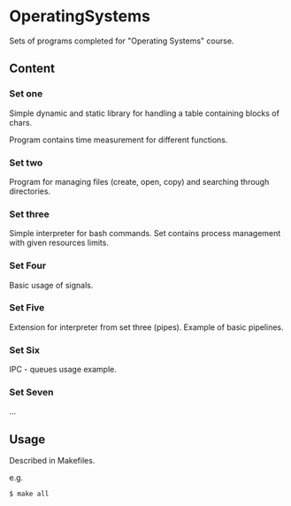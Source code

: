 # OperatingSystems

Sets of programs completed for "Operating Systems" course.

## Content

### Set one

Simple dynamic and static library for handling
a table containing blocks of chars.

Program contains time measurement for different 
functions.  

### Set two

Program for managing files (create, open, copy)
and searching through directories. 

### Set three

Simple interpreter for bash commands. 
Set contains process management with given resources limits.

### Set Four

Basic usage of signals. 

### Set Five

Extension for interpreter from set three (pipes). Example of basic pipelines.

### Set Six

IPC - queues usage example.

### Set Seven

...

## Usage

Described in Makefiles.

e.g.

```sh
$ make all
```